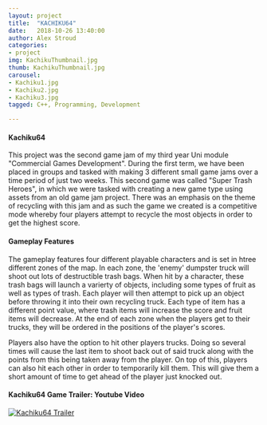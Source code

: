 ```yaml
---
layout: project
title:  "KACHIKU64"
date:   2018-10-26 13:40:00
author: Alex Stroud
categories:
- project
img: KachikuThumbnail.jpg
thumb: KachikuThumbnail.jpg
carousel:
- Kachiku1.jpg
- Kachiku2.jpg
- Kachiku3.jpg
tagged: C++, Programming, Development

---
```


#### Kachiku64

This project was the second game jam of my third year Uni module "Commercial Games Development". During the first term, we have been placed in groups and tasked with making 3 different small game jams over a time period of just two weeks. This second game was called "Super Trash Heroes", in which we were tasked with creating a new game type using assets from an old game jam project. There was an emphasis on the theme of recycling with this jam and as such the game we created is a competitive mode whereby four players attempt to recycle the most objects in order to get the highest score.


#### Gameplay Features

The gameplay features four different playable characters and is set in htree different zones of the map. In each zone, the 'enemy' dumpster truck will shoot out lots of destructible trash bags. When hit by a character, these trash bags will launch a varierty of objects, including some types of fruit as well as types of trash. Each player will then attempt to pick up an object before throwing it into their own recycling truck. Each type of item has a different point value, where trash items will increase the score and fruit items will decrease. At the end of each zone when the players get to their trucks, they will be ordered in the positions of the player's scores. 

Players also have the option to hit other players trucks. Doing so several times will cause the last item to shoot back out of said truck along with the points from this being taken away from the player. On top of this, players can also hit each other in order to temporarily kill them. This will give them a short amount of time to get ahead of the player just knocked out.


#### Kachiku64 Game Trailer: Youtube Video
[![Kachiku64 Trailer](https://img.youtube.com/vi/4QVY9biPG3A/0.jpg)](https://youtu.be/4QVY9biPG3A "Kachiku64 Trailer")



